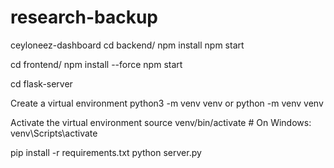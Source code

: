 # research-backup
ceyloneez-dashboard
cd backend/ npm install npm start

cd frontend/ npm install --force npm start

cd flask-server

Create a virtual environment
python3 -m venv venv or python -m venv venv

Activate the virtual environment
source venv/bin/activate # On Windows: venv\Scripts\activate

pip install -r requirements.txt python server.py
